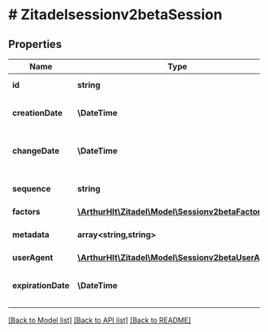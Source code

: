 # # Zitadelsessionv2betaSession

## Properties

Name | Type | Description | Notes
------------ | ------------- | ------------- | -------------
**id** | **string** | \&quot;id of the session\&quot; | [optional]
**creationDate** | **\DateTime** | \&quot;time when the session was created\&quot; | [optional]
**changeDate** | **\DateTime** | \&quot;time when the session was last updated\&quot; | [optional]
**sequence** | **string** | \&quot;sequence of the session\&quot; | [optional]
**factors** | [**\ArthurHlt\Zitadel\Model\Sessionv2betaFactors**](Sessionv2betaFactors.md) |  | [optional]
**metadata** | **array<string,string>** | \&quot;custom key value list\&quot; | [optional]
**userAgent** | [**\ArthurHlt\Zitadel\Model\Sessionv2betaUserAgent**](Sessionv2betaUserAgent.md) |  | [optional]
**expirationDate** | **\DateTime** | \&quot;time the session will be automatically invalidated\&quot; | [optional]

[[Back to Model list]](../../README.md#models) [[Back to API list]](../../README.md#endpoints) [[Back to README]](../../README.md)
